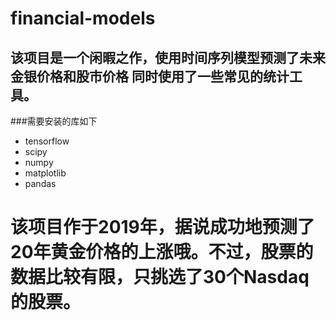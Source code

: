 # financial-models

## 该项目是一个闲暇之作，使用时间序列模型预测了未来金银价格和股市价格 同时使用了一些常见的统计工具。
###需要安装的库如下

* tensorflow
* scipy
* numpy
* matplotlib
* pandas

# 该项目作于2019年，据说成功地预测了20年黄金价格的上涨哦。不过，股票的数据比较有限，只挑选了30个Nasdaq的股票。
